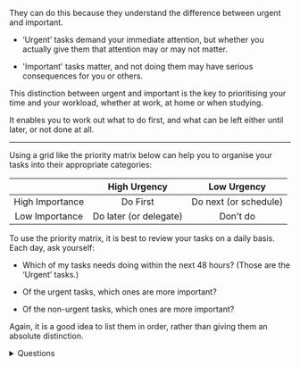 They can do this because they understand the difference between urgent and important.

* ‘Urgent’ tasks demand your immediate attention, but whether you actually give them that attention may or may not matter.

* 'Important' tasks matter, and not doing them may have serious consequences for you or others.

This distinction between urgent and important is the key to prioritising your time and your workload, whether at work, at home or when studying.

It enables you to work out what to do first, and what can be left either until later, or not done at all.

---

Using a grid like the priority matrix below can help you to organise your tasks into their appropriate categories:

| |High Urgency|Low Urgency|
|:--:|:--:|:--:|
|High Importance|Do First| Do next (or schedule)|
|Low Importance|Do later (or delegate)|Don't do|

To use the priority matrix, it is best to review your tasks on a daily basis. Each day, ask yourself:

* Which of my tasks needs doing within the next 48 hours? (Those are the ‘Urgent’ tasks.)

* Of the urgent tasks, which ones are more important?



* Of the non-urgent tasks, which ones are more important?

Again, it is a good idea to list them in order, rather than giving them an absolute distinction.
<details>
  <summary>Questions</summary>
  
1. Why do you need to tell the difference between 'urgent' and 'important'?
2. How to organize your tasks using a priority matrix?
3. How is a priority matrix different from a regular to-do list?
</details>
